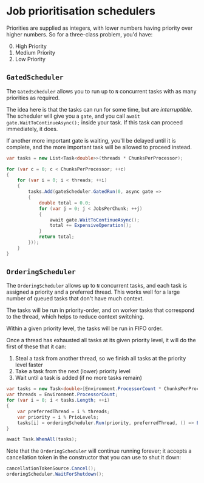 # Job prioritisation schedulers

Priorities are supplied as integers, with lower numbers having priority over higher numbers. So for a three-class problem, you'd have:

0. High Priority
1. Medium Priority
2. Low Priority

## `GatedScheduler`

The `GatedScheduler` allows you to run up to `N` concurrent tasks with as many priorities as required.

The idea here is that the tasks can run for some time, but are *interruptible*. The scheduler will give you a `gate`, and you call `await gate.WaitToContinueAsync();` inside your task. If this task can proceed immediately, it does. 

If another more important gate is waiting, you'll be delayed until it is complete, and the more important task will be allowed to proceed instead.

```C#
var tasks = new List<Task<double>>(threads * ChunksPerProcessor);

for (var c = 0; c < ChunksPerProcessor; ++c)
{
    for (var i = 0; i < threads; ++i)
    {
        tasks.Add(gateScheduler.GatedRun(0, async gate =>
        {
            double total = 0.0;
            for (var j = 0; j < JobsPerChunk; ++j)
            {
                await gate.WaitToContinueAsync();
                total += ExpensiveOperation();
            }
            return total;
        }));
    }
}
```

## `OrderingScheduler`

The `OrderingScheduler` allows up to `N` concurrent tasks, and each task is assigned a priority and a preferred thread. This works well for a large number of queued tasks that don't have much context.

The tasks will be run in priority-order, and on worker tasks that correspond to the thread, which helps to reduce context switching.

Within a given priority level, the tasks will be run in FIFO order. 

Once a thread has exhausted all tasks at its given priority level, it will do the first of these that it can: 

1. Steal a task from another thread, so we finish all tasks at the priority level faster
2. Take a task from the next (lower) priority level
3. Wait until a task is added (if no more tasks remain)

```C#
var tasks = new Task<double>[Environment.ProcessorCount * ChunksPerProcessor * JobsPerChunk];
var threads = Environment.ProcessorCount;
for (var i = 0; i < tasks.Length; ++i)
{
    var preferredThread = i % threads;
    var priority = i % PrioLevels;
    tasks[i] = orderingScheduler.Run(priority, preferredThread, () => ExpensiveOperation());
}

await Task.WhenAll(tasks);
```

Note that the `OrderingScheduler` will continue running forever; it accepts a cancellation token in the constructor that you can use to shut it down:

```C#
cancellationTokenSource.Cancel();
orderingScheduler.WaitForShutdown();
```

